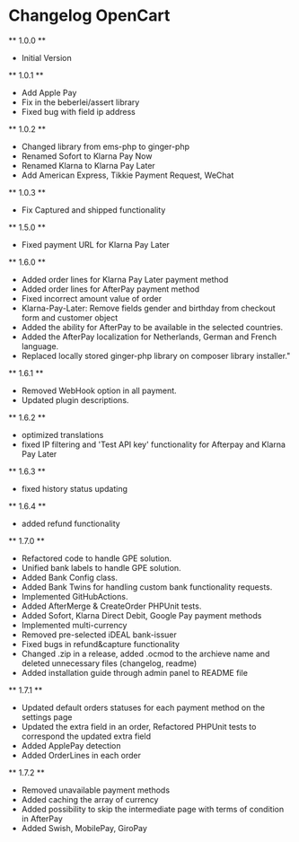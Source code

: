 # Changelog OpenCart

** 1.0.0 **

* Initial Version

** 1.0.1 **

* Add Apple Pay
* Fix in the beberlei/assert library
* Fixed bug with field ip address

** 1.0.2 **

* Changed library from ems-php to ginger-php
* Renamed Sofort to Klarna Pay Now
* Renamed Klarna to Klarna Pay Later
* Add American Express, Tikkie Payment Request, WeChat 

** 1.0.3 **

* Fix Captured and shipped functionality

** 1.5.0 **

* Fixed payment URL for Klarna Pay Later

** 1.6.0 ** 

* Added order lines for Klarna Pay Later payment method
* Added order lines for AfterPay payment method
* Fixed incorrect amount value of order
* Klarna-Pay-Later: Remove fields gender and birthday from checkout form and customer object
* Added the ability for AfterPay to be available in the selected countries.
* Added the AfterPay localization for Netherlands, German and French language.
* Replaced locally stored ginger-php library on composer library installer."

** 1.6.1 **

* Removed WebHook option in all payment.
* Updated plugin descriptions.

** 1.6.2 **

* optimized translations
* fixed IP filtering and 'Test API key' functionality for Afterpay and Klarna Pay Later

** 1.6.3 **

* fixed history status updating

** 1.6.4 **

* added refund functionality

** 1.7.0 ** 

* Refactored code to handle GPE solution.
* Unified bank labels to handle GPE solution.
* Added Bank Config class.
* Added Bank Twins for handling custom bank functionality requests.
* Implemented GitHubActions.
* Added AfterMerge & CreateOrder PHPUnit tests.
* Added Sofort, Klarna Direct Debit, Google Pay payment methods
* Implemented multi-currency
* Removed pre-selected iDEAL bank-issuer
* Fixed bugs in refund&capture functionality
* Changed .zip in a release, added .ocmod to the archieve name and deleted unnecessary files (changelog, readme)
* Added installation guide through admin panel to README file

** 1.7.1 **

* Updated default orders statuses for each payment method on the settings page
* Updated the extra field in an order, Refactored PHPUnit tests to correspond the updated extra field 
* Added ApplePay detection
* Added OrderLines in each order

** 1.7.2 **

* Removed unavailable payment methods
* Added caching the array of currency
* Added possibility to skip the intermediate page with terms of condition in AfterPay
* Added Swish, MobilePay, GiroPay
